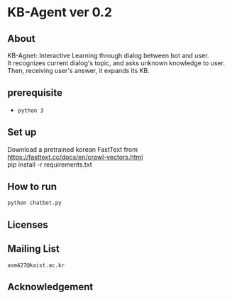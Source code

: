 # KB-Agent ver 0.2

## About

KB-Agnet: Interactive Learning through dialog between bot and user.  
It recognizes current dialog's topic, and asks unknown knowledge to user.  
Then, receiving user's answer, it expands its KB.  

## prerequisite
* `python 3`

## Set up
Download a pretrained korean FastText from <https://fasttext.cc/docs/en/crawl-vectors.html>  
pip install -r requirements.txt

## How to run
```
python chatbot.py
```

## Licenses
  

## Mailing List
`asm427@kaist.ac.kr`  


## Acknowledgement
